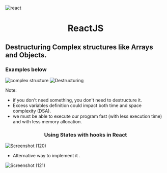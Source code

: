 ![react](https://user-images.githubusercontent.com/94203408/172700528-592daa2c-9def-4541-8c61-490bcdd7c8f1.png)


<h1 align="center"> ReactJS </h1>

## Destructuring Complex structures like Arrays and Objects.

### Examples below
![complex structure](https://user-images.githubusercontent.com/94203408/157235460-6449b417-8b95-4613-8ecd-370169ddc4f8.png)
![Destructuring](https://user-images.githubusercontent.com/94203408/157235466-b973ca40-31ce-43ae-b96e-39412738e60a.png)


Note:
- if you don't need something, you don't need to destructure it.
- Excess variables definition could impact both time and space complexity (DSA).
- we must be able to execute our program fast (with less execution time) and with less memory allocation. 


<h3 align="center"> Using States with hooks in React </h3>

![Screenshot (120)](https://user-images.githubusercontent.com/94203408/157651351-4563ec25-18fa-4aba-8ae4-542de9263e5b.png)


- Alternative way to implement it .


![Screenshot (121)](https://user-images.githubusercontent.com/94203408/157662961-bedcd185-1714-4aa3-8776-ef9a687e0ab6.png)
